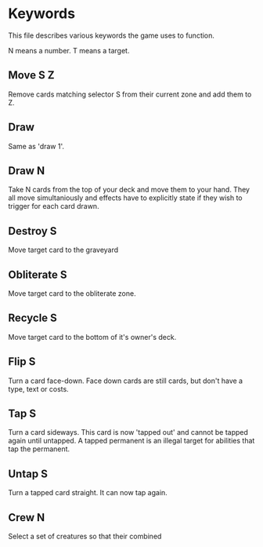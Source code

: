 # Keywords

This file describes various keywords the game uses to function.

N means a number.
T means a target.

## Move S Z

Remove cards matching selector S from their current zone and add them to Z.

## Draw

Same as 'draw 1'.

## Draw N

Take N cards from the top of your deck and move them to your hand. 
They all move simultaniously and effects have to explicitly state if they wish to trigger for each card drawn.

## Destroy S

Move target card to the graveyard

## Obliterate S

Move target card to the obliterate zone.

## Recycle S

Move target card to the bottom of it's owner's deck.

## Flip S

Turn a card face-down. Face down cards are still cards, but don't have a type, text or costs.

## Tap S

Turn a card sideways. This card is now 'tapped out' and cannot be tapped again until untapped. A tapped permanent is an illegal target for abilities that tap the permanent.

## Untap S

Turn a tapped card straight. It can now tap again.

## Crew N

Select a set of creatures so that their combined 

